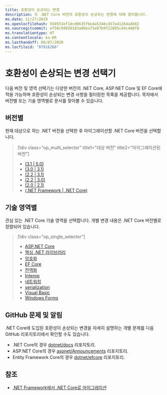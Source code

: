 ```yaml
---
title: 호환성이 손상되는 변경
description: 각 .NET Core 버전의 호환성이 손상되는 변경에 대해 알아봅니다.
ms.date: 11/27/2019
ms.openlocfilehash: 550553ef14cd0635fbe4a5346c457a41264a4b82
ms.sourcegitcommit: ef50c99928183a0bba75e07b9f22895cd4c480f8
ms.translationtype: HT
ms.contentlocale: ko-KR
ms.lasthandoff: 08/07/2020
ms.locfileid: "87916266"
---
```

# <a name="breaking-change-selectors"></a>호환성이 손상되는 변경 선택기

다음 버전 및 영역 선택기는 다양한 버전의 .NET Core, ASP.NET Core 및 EF Core에 적용 가능하며 호환성이 손상되는 변경 사항을 필터링한 목록을 제공합니다. 목차에서 버전별 또는 기술 영역별로 문서를 찾아볼 수 있습니다.

## <a name="by-version"></a>버전별

현재 대상으로 하는 .NET 버전을 선택한 후 마이그레이션할 .NET Core 버전을 선택합니다.

> [!div class="op_multi_selector" title1="대상 버전" title2="마이그레이션된 버전"]
>
> - [(3.1 | 5.0)](3.1-5.0.md)
> - [(3.0 | 3.1)](3.0-3.1.md)
> - [(2.2 | 3.1)](2.2-3.1.md)
> - [(2.2 | 3.0)](2.2-3.0.md)
> - [(2.0 | 2.1)](2.0-2.1.md)
> - [(.NET Framework | .NET Core)](fx-core.md)

## <a name="by-technology-area"></a>기술 영역별

관심 있는 .NET Core 기술 영역을 선택합니다. 개별 변경 내용은 .NET Core 버전별로 정렬되어 있습니다.

> [!div class="op_single_selector"]
>
> - [ASP.NET Core](aspnetcore.md)
> - [핵심 .NET 라이브러리](corefx.md)
> - [암호화](cryptography.md)
> - [EF Core](/ef/core/what-is-new/ef-core-3.0/breaking-changes)
> - [전역화](globalization.md)
> - [Interop](interop.md)
> - [네트워킹](networking.md)
> - [serialization](serialization.md)
> - [Visual Basic](visualbasic.md)
> - [Windows Forms](winforms.md)

## <a name="github-issues-and-announcements"></a>GitHub 문제 및 알림

.NET Core에 도입된 호환성이 손상되는 변경을 자세히 설명하는 개별 문제를 다음 GitHub 리포지토리에서 확인할 수도 있습니다.

- .NET Core의 경우 [dotnet/docs](https://github.com/dotnet/docs/issues?q=is%3Aissue+label%3Abreaking-change) 리포지토리.
- ASP.NET Core의 경우 [aspnet/Announcements](https://github.com/aspnet/Announcements/issues?q=is%3Aissue+is%3Aopen+label%3A%22Breaking+change%22+label%3A3.0.0) 리포지토리.
- Entity Framework Core의 경우 [dotnet/efcore](https://github.com/dotnet/efcore/issues?q=is%3Aopen+is%3Aissue+label%3Abreaking-change) 리포지토리.

## <a name="see-also"></a>참조

- [.NET Framework에서 .NET Core로 마이그레이션](../porting/index.md)
